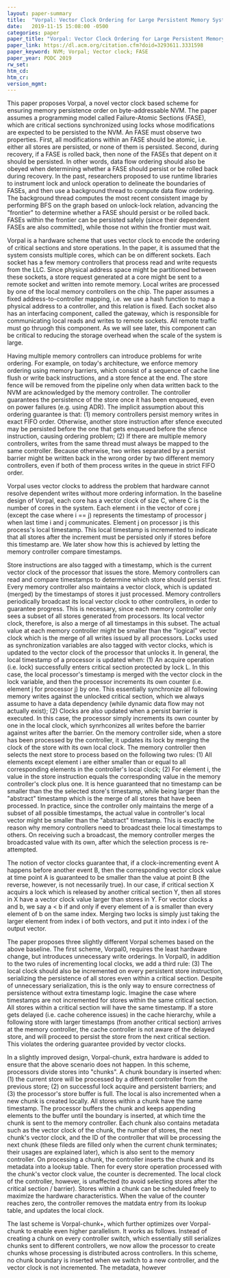 ```yaml
---
layout: paper-summary
title:  "Vorpal: Vector Clock Ordering for Large Persistent Memory Systems"
date:   2019-11-15 15:08:00 -0500
categories: paper
paper_title: "Vorpal: Vector Clock Ordering for Large Persistent Memory Systems"
paper_link: https://dl.acm.org/citation.cfm?doid=3293611.3331598
paper_keyword: NVM; Vorpal; Vector clock; FASE
paper_year: PODC 2019
rw_set:
htm_cd:
htm_cr:
version_mgmt:
---
```


This paper proposes Vorpal, a novel vector clock based scheme for ensuring memory persistence order on byte-addressable 
NVM. The paper assumes a programming model called Failure-Atomic Sections (FASE), which are critical sections synchronized
using locks whose modifications are expected to be persisted to the NVM. An FASE must observe two properties. First, all
modifications within an FASE should be atomic, i.e. either all stores are persisted, or none of them is persisted. Second,
during recovery, if a FASE is rolled back, then none of the FASEs that depent on it should be persisted. In other words,
data flow ordering should also be obeyed when determining whether a FASE should persist or be rolled back during recovery.
In the past, researchers proposed to use runtime libraries to instrument lock and unlock operation to delineate the boundaries
of FASEs, and then use a background thread to compute data flow ordering. The background thread computes the most recent
consistent image by performing BFS on the graph based on unlock-lock relation, advancing the "frontier" to determine whether
a FASE should persist or be rolled back. FASEs within the frontier can be persisted safely (since their dependent FASEs
are also committed), while those not within the frontier must wait.

Vorpal is a hardware scheme that uses vector clock to encode the ordering of critical sections and store operations. 
In the paper, it is assumed that the system consists multiple cores, which can be on different sockets. Each socket
has a few memory controllers that process read and write requests from the LLC. Since physical address space might be 
partitioned between these sockets, a store request generated at a core might be sent to a remote socket and written
into remote memory. Local writes are processed by one of the local memory controllers on the chip. The paper assumes 
a fixed address-to-controller mapping, i.e. we use a hash function to map a physical address to a controller, and this 
relation is fixed. Each socket also has an interfacing component, called the gateway, which is responsible for communicating 
local reads and writes to remote sockets. All remote traffic must go thruogh this component. As we will see later, this
component can be critical to reducing the storage overhead when the scale of the system is large.

Having multiple memory controllers can introduce problems for write ordering. For example, on today's architecture, we 
enforce memory ordering using memory barriers, which consist of a sequence of cache line flush or write back instructions, 
and a store fence at the end. The store fence will be removed from the pipeline only when data written back to the NVM 
are acknowledged by the memory controller. The controller guarantees the persistence of the store once it has been 
enqueued, even on power failures (e.g. using ADR). The implicit assumption about this ordering guarantee is that: (1) memory
controllers persist memory writes in exact FIFO order. Otherwise, another store instruction after sfence executed may be 
persisted before the one that gets enqueued before the sfence instruction, causing ordering problem; (2) If there are 
multiple memory controllers, writes from the same thread must always be mapped to the same controller. Because otherwise,
two writes separated by a persist barrier might be written back in the wrong order by two different memory controllers,
even if both of them process writes in the queue in strict FIFO order. 

Vorpal uses vector clocks to address the problem that hardware cannot resolve dependent writes without more ordering
information. In the baseline design of Vorpal, each core has a vector clock of size C, where C is the number of cores
in the system. Each element i in the vector of core j (except the case where i == j) represents the timestamp of processor 
j when last time i and j communicates. Element j on processor j is this process's local timestamp. This local timestamp
is incremented to indicate that all stores after the increment must be persisted only if stores before this timestamp
are. We later show how this is achieved by letting the memory controller compare timestamps. 

Store instructions are also tagged with a timestamp, which is the current vector clock of the processor that issues the 
store. Memory controllers can read and compare timestamps to determine which store should persist first. Every memory
controller also maintains a vector clock, which is updated (merged) by the timestamps of stores it just processed. Memory
controllers periodically broadcast its local vector clock to other controllers, in order to guarantee progress. This is 
necessary, since each memory controller only sees a subset of all stores generated from processors. Its local vector
clock, therefore, is also a merge of all timestamps in this subset. The actual value at each memory controller might
be smaller than the "logical" vector clock which is the merge of all writes issued by all processors. Locks used
as synchronization variables are also tagged with vector clocks, which is updated to the vector clock of the processor
that unlocks it. In general, the local timestamp of a processor is updated when: (1) An acquire operation (i.e. lock) 
successfully enters critical section protected by lock L. In this case, the local processor's timestamp is merged with
the vector clock in the lock variable, and then the processor increments its own counter (i.e. element j for processor j)
by one. This essentially synchronize all following memory writes against the unlocked critical section, which we always
assume to have a data dependency (while dynamic data flow may not actually exist); (2) Clocks are also updated when
a persist barrier is executed. In this case, the processor simply increments its own counter by one in the local clock, 
which synrhconizes all writes before the barrier against writes after the barrier. On the memory controller side, when
a store has been processed by the controller, it updates its lock by merging the clock of the store with its own local 
clock. The memory controller then selects the next store to process based on the following two rules: (1) All elements 
except element i are either smaller than or equal to all corresponding elements in the controller's local clock; 
(2) For element i, the value in the store instruction equals the corresponding value in the memory controller's clock 
plus one. It is hence guaranteed that no timestamp can be smaller than the the selected store's timestamp, while being
larger than the "abstract" timestamp which is the merge of all stores that have been processed. In practice, since 
the controller only maintains the merge of a subset of all possible timestamps, the actual value in controller's 
local vector might be smaller than the "abstract" timestamp. This is exactly the reason why memory controllers 
need to broadcast theie local timestamps to others. On receiving such a broadcast, the memory controller merges the 
broadcasted value with its own, after which the selection process is re-attempted.

The notion of vector clocks guarantee that, if a clock-incrementing event A happens before another event B, then the 
corresponding vector clock value at time point A is guaranteed to be smaller than the value at point B (the reverse,
however, is not necessarily true). In our case, if critical section X acquirs a lock which is released by another critical 
section Y, then all stores in X have a vector clock value larger than stores in Y. For vector clocks a and b, we say a < b 
if and only if every element of a is smaller than every element of b on the same index. Merging two locks is simply
just taking the larger element from index i of both vectors, and put it into index i of the output vector.

The paper proposes three slightly different Vorpal schemes based on the above baseline. The first scheme, Vorpal0, requires 
the least hardware change, but introduces unnecessary write orderings. In Vorpal0, in addition to the two rules of 
incrementing local clocks, we add a third rule: (3) The local clock should also be incremented on every persistent store
instruction, serializing the persistence of all stores even within a critical section. Despite of unnecessary serialization,
this is the only way to ensure correctness of persistence without extra timestamp logic. Imagine the case where timestamps 
are not incremented for stores within the same critical section. All stores within a critical section will have the same 
timestamp. If a store gets delayed (i.e. cache coherence issues) in the cache hierarchy, while a following store with
larger timestamps (from another critical section) arrives at the memory controller, the cache controller is not aware
of the delayed store, and will proceed to persist the store from the next critical section. This violates the ordering
guarantee provided by vector clocks.

In a slightly improved design, Vorpal-chunk, extra hardware is added to ensure that the above scenario does not happen.
In this scheme, processors divide stores into "chunks". A chunk boundary is inserted when: (1) the current store 
will be processed by a different controller from the previous store; (2) on successful lock acquire and persistent barriers;
and (3) the processor's store buffer is full. The local is also incremented when a new chunk is created locally.
All stores within a chunk have the same timestamp. The processor buffers the chunk and keeps appending elements to the buffer
until the boundary is inserted, at which time the chunk is sent to the memory controller. Each chunk also contains metadata
such as the vector clock of the chunk, the number of stores, the next chunk's vector clock, and the ID of the controller
that will be processing the next chunk (these fileds are filled only when the current chunk terminates; their usages are
explained later), which is also sent to the memory controller. On processing a chunk, the controller inserts the chunk 
and its metadata into a lookup table. Then for every store operation processed with the chunk's vector clock value, the 
counter is decremented. The local clock of the controller, however, is unaffected (to avoid selecting stores after the 
critical section / barrier). Stores within a chunk can be scheduled freely to maximize the hardware characteristics. 
When the value of the counter reaches zero, the controller removes the matdata entry from its lookup table, and updates 
the local clock. 

The last scheme is Vorpal-chunk+, which further optimizes over Vorpal-chunk to enable even higher parallelism. It works 
as follows. Instead of creating a chunk on every controller switch, which essentially still serializes chunks sent to
different controllers, we now allow the processor to create chunks whose processing is distributed across controllers. 
In this scheme, no chunk boundary is inserted when we switch to a new controller, and the vector clock is not
incremented. The metadata, however
